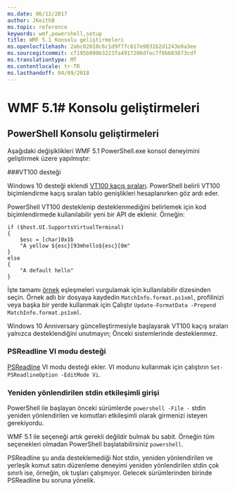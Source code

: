 ```yaml
---
ms.date: 06/12/2017
author: JKeithB
ms.topic: reference
keywords: wmf,powershell,setup
title: WMF 5.1 Konsolu geliştirmeleri
ms.openlocfilehash: 2abc02010c6c1d9f7fc617e9831b2d1243e0a3ee
ms.sourcegitcommit: cf195b090b3223fa4917206dfec7f0b603873cdf
ms.translationtype: MT
ms.contentlocale: tr-TR
ms.lasthandoff: 04/09/2018
---
```

# <a name="console-improvements-in-wmf-51"></a>WMF 5.1# Konsolu geliştirmeleri

## <a name="powershell-console-improvements"></a>PowerShell Konsolu geliştirmeleri

Aşağıdaki değişiklikleri WMF 5.1 PowerShell.exe konsol deneyimini geliştirmek üzere yapılmıştır:

###<a name="vt100-support"></a>VT100 desteği

Windows 10 desteği eklendi [VT100 kaçış sıraları](https://msdn.microsoft.com/en-us/library/windows/desktop/mt638032(v=vs.85).aspx).
PowerShell belirli VT100 biçimlendirme kaçış sıraları tablo genişlikleri hesaplanırken göz ardı eder.

PowerShell VT100 desteklenip desteklenmediğini belirlemek için kod biçimlendirmede kullanılabilir yeni bir API de eklenir.
Örneğin:

```
if ($host.UI.SupportsVirtualTerminal)
{
    $esc = [char]0x1b
    "A yellow ${esc}[93mhello${esc}[0m"
}
else
{
    "A default hello"
}
```
İşte tamamı [örnek](https://gist.github.com/lzybkr/dcb973dccd54900b67783c48083c28f7) eşleşmeleri vurgulamak için kullanılabilir dizesinden seçin.
Örnek adlı bir dosyaya kaydedin `MatchInfo.format.ps1xml`, profilinizi veya başka bir yerde kullanmak için Çalıştır `Update-FormatData -Prepend MatchInfo.format.ps1xml`.

Windows 10 Anniversary güncelleştirmesiyle başlayarak VT100 kaçış sıraları yalnızca desteklendiğini unutmayın; Önceki sistemlerinde desteklenmez.

### <a name="vi-mode-support-in-psreadline"></a>PSReadline VI modu desteği

[PSReadline](https://github.com/lzybkr/PSReadLine) VI modu desteği ekler. VI modunu kullanmak için çalıştırın `Set-PSReadlineOption -EditMode Vi`.

### <a name="redirected-stdin-with-interactive-input"></a>Yeniden yönlendirilen stdin etkileşimli girişi

PowerShell ile başlayan önceki sürümlerde `powershell -File -` stdin yeniden yönlendirilen ve komutları etkileşimli olarak girmenizi isteyen gerekiyordu.

WMF 5.1 ile seçeneği artık gerekli değildir bulmak bu sabit.
Örneğin tüm seçenekleri olmadan PowerShell başlatabilirsiniz `powershell`.

PSReadline şu anda desteklemediği Not stdin, yeniden yönlendirilen ve yerleşik komut satırı düzenleme deneyimi yeniden yönlendirilen stdin çok sınırlı ise, örneğin, ok tuşları çalışmıyor.
Gelecek sürümlerinden birinde PSReadline bu soruna yönelik.